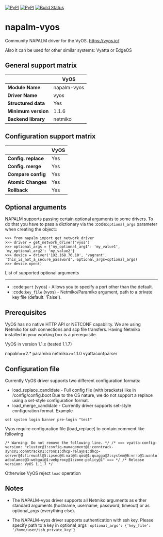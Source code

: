 [![PyPI](https://img.shields.io/pypi/v/napalm-vyos.svg)](https://pypi.python.org/pypi/napalm-vyos)
[![PyPI](https://img.shields.io/pypi/dm/napalm-vyos.svg)](https://pypi.python.org/pypi/napalm-vyos)
[![Build Status](https://travis-ci.org/napalm-automation-community/napalm-vyos.svg?branch=master)](https://travis-ci.org/napalm-automation-community/napalm-vyos)

# napalm-vyos

Community NAPALM driver for the VyOS. https://vyos.io/

Also it can be used for other similar systems: Vyatta or EdgeOS 


General support matrix
----------------------


 |                    | VyOS         |
 |--------------------|--------------|
 |**Module Name**     |  napalm-vyos |
 |**Driver Name**     |  vyos        |
 |**Structured data** |  Yes         |
 |**Minimum version** |  1.1.6       |
 |**Backend library** |  netmiko     |



Configuration support matrix
----------------------------

|                     |  VyOS |
| ------------------- | ----- |
| **Config. replace** |  Yes  |
| **Config. merge**   |  Yes  |
|**Compare config**   |  Yes  |
| **Atomic Changes**  |  Yes  |
| **Rollback**        |  Yes  |



Optional arguments
------------------

NAPALM supports passing certain optional arguments to some drivers. To do that you have to pass a dictionary via the
:code:`optional_args` parameter when creating the object::

    >>> from napalm import get_network_driver
    >>> driver = get_network_driver('vyos')
    >>> optional_args = {'my_optional_arg1': 'my_value1', 'my_optional_arg2': 'my_value2'}
    >>> device = driver('192.168.76.10', 'vagrant', 'this_is_not_a_secure_password', optional_args=optional_args)
    >>> device.open()

List of supported optional arguments
____________________________________

* :code:`port` (vyos) - Allows you to specify a port other than the default.
* :code:`key_file` (vyos) - Netmiko/Paramiko argument, path to a private key file (default: 'False').



Prerequisites
-------------


VyOS has no native HTTP API or NETCONF capability.
We are using Netmiko for ssh connections and scp file transfers.
Having Netmiko installed in your working box is a prerequisite.

VyOS in version 1.1.x (tested 1.1.7)

napalm==2.*
paramiko
netmiko>=1.1.0
vyattaconfparser



Configuration file
------------------

Currently VyOS driver supports two different configuration formats:
* load_replace_candidate - Full config file (with brackets) like in /config/config.boot
Due to the OS nature,  we do not support a replace using
a set-style configuration format.
* load_merge_candidate - Currently driver supports set-style configuration format.
Example

`set system login banner pre-login "test"`

Vyos require configuration file (load_replace) to contain comment like following

`/* Warning: Do not remove the following line. */
/* === vyatta-config-version: "cluster@1:config-management@1:conntrack-sync@1:conntrack@1:cron@1:dhcp-relay@1:dhcp-server@4:firewall@5:ipsec@4:nat@4:qos@1:quagga@2:system@6:vrrp@1:wanloadbalance@3:webgui@1:webproxy@1:zone-policy@1" === */
/* Release version: VyOS 1.1.7 */`

Otherwise VyOS reject `load` operation

Notes
------------------
* The NAPALM-vyos driver supports all Netmiko arguments as either standard arguments (hostname, username, password, timeout) or as optional_args (everything else).

* The NAPALM-vyos driver supports authentication with ssh key. Please specify path to a key in optional_args
`'optional_args': {'key_file': '/home/user/ssh_private_key'}`
